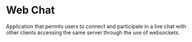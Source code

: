 # Web Chat
Application that permits users to connect and participate in a live chat with other clients accessing the same server through the use of websockets.